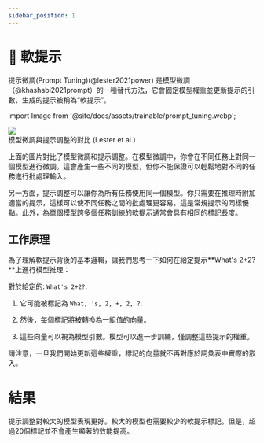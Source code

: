 ```yaml
---
sidebar_position: 1
---
```


# 🔴 軟提示

提示微調(Prompt Tuning)(@lester2021power) 是模型微調（@khashabi2021prompt）的一種替代方法，它會固定模型權重並更新提示的引數，生成的提示被稱為“軟提示”。

import Image from '@site/docs/assets/trainable/prompt_tuning.webp';

<div style={{textAlign: 'center'}}>
  <img src={Image} style={{width: "500px"}}/>
</div>

<div style={{textAlign: 'center'}}>
模型微調與提示調整的對比 (Lester et al.)
</div>

上面的圖片對比了模型微調和提示調整。在模型微調中，你會在不同任務上對同一個模型進行微調。這會產生一些不同的模型，但你不能保證可以輕鬆地對不同的任務進行批處理輸入。

另一方面，提示調整可以讓你為所有任務使用同一個模型。你只需要在推理時附加適當的提示，這樣可以使不同任務之間的批處理更容易。這是常規提示的同樣優點。此外，為單個模型跨多個任務訓練的軟提示通常會具有相同的標記長度。

## 工作原理

為了理解軟提示背後的基本邏輯，讓我們思考一下如何在給定提示**What's 2+2?**上進行模型推理：

對於給定的: `What's 2+2?`.

1) 它可能被標記為 `What, 's, 2, +, 2, ?`. 

2) 然後，每個標記將被轉換為一組值的向量。

3) 這些向量可以視為模型引數。模型可以進一步訓練，僅調整這些提示的權重。

請注意，一旦我們開始更新這些權重，標記的向量就不再對應於詞彙表中實際的嵌入。

# 結果 

提示調整對較大的模型表現更好。較大的模型也需要較少的軟提示標記。但是，超過20個標記並不會產生顯著的效能提高。